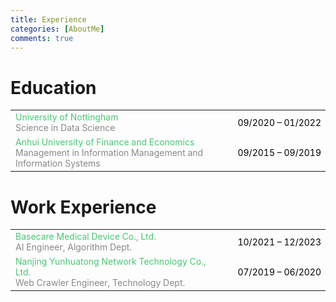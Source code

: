 ```yaml
---
title: Experience
categories: [AboutMe]
comments: true
---
```


# Education
<table style="width: 100%; border: none;">
  <!-- 第一行：University of Nottingham -->
  <tr>
    <td style="width: 65%; vertical-align: top;">
      <span style="color: #48c774; font-size: 14px;">University of Nottingham</span><br>
      <span style="color: #888888; font-size: 14px;">Science in Data Science</span>
    </td>
    <td style="width: 35%; text-align: right; color: black; font-size: 14px;">
      09/2020 – 01/2022
    </td>
  </tr>
  <!-- 第二行：Anhui University of Finance and Economics -->
  <tr>
    <td style="width: 65%; vertical-align: top;">
      <span style="color: #48c774; font-size: 14px;">Anhui University of Finance and Economics</span><br>
      <span style="color: #888888; font-size: 14px;">Management in Information Management and Information Systems</span>
    </td>
    <td style="width: 35%; text-align: right; color: black; font-size: 14px;">
      09/2015 – 09/2019
    </td>
  </tr>
</table>


# Work Experience
<table style="width: 100%; border: none;">
  <!-- 第一行：Basecare Medical Device Co., Ltd. -->
  <tr>
    <td style="width: 65%; vertical-align: top;">
      <span style="color: #48c774; font-size: 14px;">Basecare Medical Device Co., Ltd.</span><br>
      <span style="color: #888888; font-size: 14px;">AI Engineer, Algorithm Dept.</span>
    </td>
    <td style="width: 35%; text-align: right; color: black; font-size: 14px;">
      10/2021 – 12/2023
    </td>
  </tr>
  <!-- 第二行：Nanjing Yunhuatong Network Technology Co., Ltd. -->
  <tr>
    <td style="width: 65%; vertical-align: top;">
      <span style="color: #48c774; font-size: 14px;">Nanjing Yunhuatong Network Technology Co., Ltd.</span><br>
      <span style="color: #888888; font-size: 14px;">Web Crawler Engineer, Technology Dept.</span>
    </td>
    <td style="width: 35%; text-align: right; color: black; font-size: 14px;">
      07/2019 – 06/2020
    </td>
  </tr>
</table>
